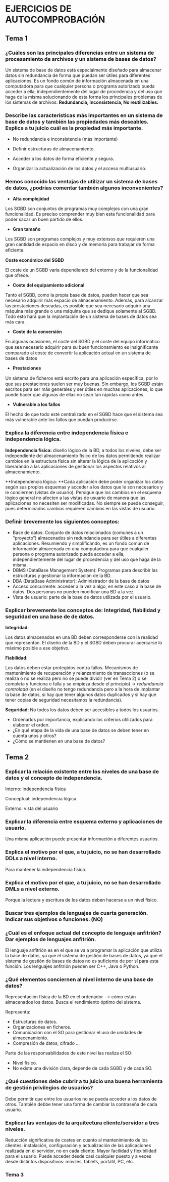 # EJERCICIOS DE AUTOCOMPROBACIÓN

## Tema 1

### ¿Cuáles son las principales diferencias entre un sistema de procesamiento de archivos y un sistema de bases de datos?

Un sistema de base de datos está especialmente diseñado para almacenar datos sin redundancia de forma que puedan ser útiles para diferentes aplicaciones. Es un fondo común de información almacenada en una computadora para que cualquier persona o programa autorizado pueda acceder a ella, independientemente del lugar de procedencia y del uso que haga de la misma solucionando de esta forma los principales problemas de los sistemas de archivos: **Redundancia, Inconsistencia, No reutilizables.**

### Describe las características más importantes en un sistema de base de datos y también las propiedades más deseables. Explica a tu juicio cuál es la propiedad más importante.

* No redundancia e inconsistencia (más importante)

* Definir estructuras de almacenamiento.

* Acceder a los datos de forma eficiente y segura.

*  Organizar la actualización de los datos y el acceso multiusuario.

  

### Hemos conocido las ventajas de utilizar un sistema de bases de datos, ¿podrías comentar también algunos inconvenientes?

- **Alta complejidad**

Los SGBD son conjuntos de programas muy complejos con una gran funcionalidad. Es preciso comprender muy bien esta funcionalidad para poder sacar un buen partido de ellos.

- **Gran tamaño**

Los SGBD son programas complejos y muy extensos que requieren una gran cantidad de espacio en disco y de memoria para trabajar de forma eﬁciente.

**Coste económico del SGBD** 

El coste de un SGBD varía dependiendo del entorno y de la funcionalidad que ofrece.

- **Coste del equipamiento adicional**

Tanto el SGBD, como la propia base de datos, pueden hacer que sea necesario adquirir más espacio de almacenamiento. Además, para alcanzar las prestaciones deseadas, es posible que sea necesario adquirir una máquina más grande o una máquina que se dedique solamente al SGBD. Todo esto hará que la implantación de un sistema de bases de datos sea más cara.

- **Coste de la conversión**

En algunas ocasiones, el coste del SGBD y el coste del equipo informático que sea necesario adquirir para su buen funcionamiento es insigniﬁcante comparado al coste de convertir la aplicación actual en un sistema de bases de datos

- **Prestaciones**

Un sistema de ﬁcheros está escrito para una aplicación especíﬁca, por lo que sus prestaciones suelen ser muy buenas. Sin embargo, los SGBD están escritos para ser más generales y ser útiles en muchas aplicaciones, lo que puede hacer que algunas de ellas no sean tan rápidas como antes.

- **Vulnerable a los fallos**

El hecho de que todo esté centralizado en el SGBD hace que el sistema sea más vulnerable ante los fallos que puedan producirse.

### Explica la diferencia entre independencia física e independencia lógica.

**Independencia física:** diseño lógico de la BD, a todos los niveles, debe ser independiente del almacenamiento físico de los datos permitiendo realizar cambios en la estructura física sin alterar la lógica de la aplicación y liberarando a las aplicaciones de gestionar los aspectos relativos al almacenamiento.

**Independencia lógica: **Cada aplicación debe poder organizar los datos según sus propios esquemas y acceder a los datos que le son necesarios y le conciernen (vistas de usuario). Persigue que los cambios en el esquema lógico general no afecten a las vistas de usuario de manera que las aplicaciones no necesiten ser modificadas. No siempre se puede conseguir, pues determinados cambios requieren cambios en las vistas de usuario.

### Definir brevemente los siguientes conceptos:

- Base de datos: Conjunto de datos relacionados (comunes a un “proyecto”) almacenados sin redundancia para ser útiles a diferentes aplicaciones. Resumiendo y simplificando, es un fondo común de información almacenada en una computadora para que cualquier persona o programa autorizado pueda acceder a ella, independientemente del lugar de procedencia y del uso que haga de la misma.
- DBMS (DataBase Management System): Programas para describir las estructuras y gestionar la información de la BD.
- DBA (DataBase Administrator): Administrador de la base de datos
- Acceso concurrente: acceder a la vez a algo, en este caso a la base de datos. Dos personas no pueden modificar una BD a la vez
- Vista de usuario: parte de la base de datos utilizada por el usuario.

### Explicar brevemente los conceptos de: Integridad, fiabilidad y seguridad en una base de de datos.

**Integridad**:

Los datos almacenados en una BD deben corresponderse con la realidad que representan.
 El diseño de la BD y el SGBD deben procurar acercarse lo máximo posible a ese objetivo.

**Fiabilidad**:

Los datos deben estar protegidos contra fallos.
 Mecanismos de mantenimiento de recuperación y relanzamiento de transacciones (o se realiza o no se realiza pero no se puede dividir (ver en Tema 2) o se completa y funciona o falla y se empieza desde el principio) -> *redundancia controlada* (en el diseño no tengo redundancia pero a la hora de implantar la base de datos, si hay que tener algunos datos duplicados y si hay que tener copias de seguridad necesitamos la redundancia).

**Seguridad**:
No todos los datos deben ser accesibles a todos los usuarios.

- Ordenarlos por importancia, explicando los criterios utilizados para elaborar el orden. 
- ¿En qué etapa de la vida de una base de datos se deben tener en cuenta unos y otros?
- ¿Cómo se mantienen en una base de datos?



## Tema 2

### Explicar la relación existente entre los niveles de una base de datos y el concepto de independencia.

Interno: independencia física

Conceptual: independencia lógica

Externo: vista del usuario

### Explicar la diferencia entre esquema externo y aplicaciones de usuario.

Una misma aplicación puede presentar información a diferentes usuarios.

### Explica el motivo por el que, a tu juicio, no se han desarrollado DDLs a nivel interno.

Para mantener la independencia física.

### Explica el motivo por el que, a tu juicio, no se han desarrollado DMLs a nivel externo.

Porque la lectura y escritura de los datos deben hacerse a un nivel físico.

### Buscar tres ejemplos de lenguajes de cuarta generación. Indicar sus objetivos o funciones. (NO)

### ¿Cuál es el enfoque actual del concepto de lenguaje anfitrión? Dar ejemplos de lenguajes anfitrión.

El lenguaje anfitrión es en el que se va a programar la aplicación que utiliza la base de datos, ya que el sistema de gestión de bases de datos, ya que el sistema de gestión de bases de datos no es suficiente de por sí para esta función. Los lenguajes anfitrión pueden ser C++, Java o Python.

### ¿Qué elementos conciernen al nivel interno de una base de datos?

Representación física de la BD en el ordenador --> cómo están almacenados los datos. Busca el rendimiento óptimo del sistema.

Representa:

- Estructuras de datos.
- Organizaciones en ficheros.
- Comunicación con el SO para gestionar el uso de unidades de almacenamiento.
- Compresión de datos, cifrado ...

Parte de las responsabilidades de este nivel las realiza el SO:

* Nivel físico.
* No existe una división clara, depende de cada SGBD y de cada SO.

### ¿Qué cuestiones debe cubrir a tu juicio una buena herramienta de gestión privilegios de usuarios?

Debe permitir que entre los usuarios no se pueda acceder a los datos de otros. También debbe tener una forma de cambiar la contraseña de cada usuario.

### Explicar las ventajas de la arquitectura cliente/servidor a tres niveles.

Reducción significativa de costes en cuanto al mantenimiento de los clientes: instalación, configuración y actualización de las aplicaciones realizada en el servidor, no en cada cliente.
 Mayor facilidad y flexibilidad para el usuario. Puede acceder desde casi cualquier puesto y a veces desde distintos dispositivos: móviles, tablets, portátil, PC, etc.



### Tema 3

